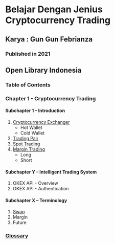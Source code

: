# Belajar Dengan Jenius Cryptocurrency Trading

## Karya : Gun Gun Febrianza

### Published in 2021



## Open Library Indonesia

### Table of Contents

### Chapter 1 - Cryptocurrency Trading

#### Subchapter 1 – Introduction

1. [Cryptocurrency Exchanger](https://github.com/gungunfebrianza/Belajar-Dengan-Jenius-Cryptocurrency-Trading/blob/main/ebooks/id/Cryptocurrency%20Trading.md#cryptocurrency-exchanger)
   - Hot Wallet
   - Cold Wallet
2. [Trading Pair](https://github.com/gungunfebrianza/Belajar-Dengan-Jenius-Cryptocurrency-Trading/blob/main/ebooks/id/Cryptocurrency%20Trading.md#trading-pair)
3. [Spot Trading](https://github.com/gungunfebrianza/Belajar-Dengan-Jenius-Cryptocurrency-Trading/blob/main/ebooks/id/Cryptocurrency%20Trading.md#spot-trading)
4. [Margin Trading](https://github.com/gungunfebrianza/Belajar-Dengan-Jenius-Cryptocurrency-Trading/blob/main/ebooks/id/Cryptocurrency%20Trading.md#margin-trading)
   - Long
   - Short

#### Subchapter Y – Intelligent Trading System

1. OKEX API - Overview
2. OKEX API - Authentication

#### Subchapter X – Terminology

1. [Swap](https://github.com/gungunfebrianza/Belajar-Dengan-Jenius-Cryptocurrency-Trading/blob/main/ebooks/id/Swap.md)
2. Margin
3. Future

### [Glossary](https://github.com/gungunfebrianza/Belajar-Dengan-Jenius-Cryptocurrency-Trading/blob/main/ebooks/id/Glossary.md)

